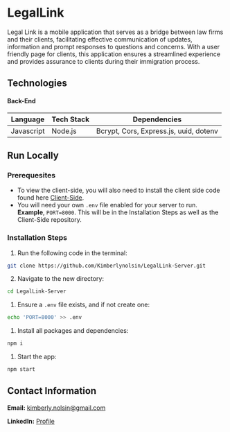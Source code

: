 # LegalLink

Legal Link is a mobile application that serves as a bridge between law firms and their clients, facilitating effective
communication of updates, information and prompt responses to questions and concerns. With a user friendly page for clients, this application ensures a streamlined experience and provides assurance to clients during their immigration process.

## Technologies

#### Back-End
Language      | Tech Stack    | Dependencies
------------- | ------------- |--------------
 Javascript   | Node.js       | Bcrypt, Cors, Express.js, uuid, dotenv

## Run Locally

### Prerequesites
- To view the client-side, you will also need to install the client side code found here [Client-Side](https://github.com/Kimberlynolsin/LegalLink-Client/tree/main "Front-End Repository"). 
- You will need your own `.env` file enabled for your server to run. **Example**, `PORT=8000`. This will be in the Installation Steps as well as the Client-Side repository.

### Installation Steps

1. Run the following code in the terminal: 
```sh
git clone https://github.com/Kimberlynolsin/LegalLink-Server.git
```

2. Navigate to the new directory:
```sh
cd LegalLink-Server
```

1. Ensure a `.env` file exists, and if not create one:
```sh
echo 'PORT=8000' >> .env
```

1. Install all packages and dependencies:
```sh
npm i
```

1. Start the app:
```sh
npm start
```

## Contact Information
**Email:** kimberly.nolsin@gmail.com

**LinkedIn:** [Profile](https://www.linkedin.com/in/kimberly-nolsin/ "Profile")

